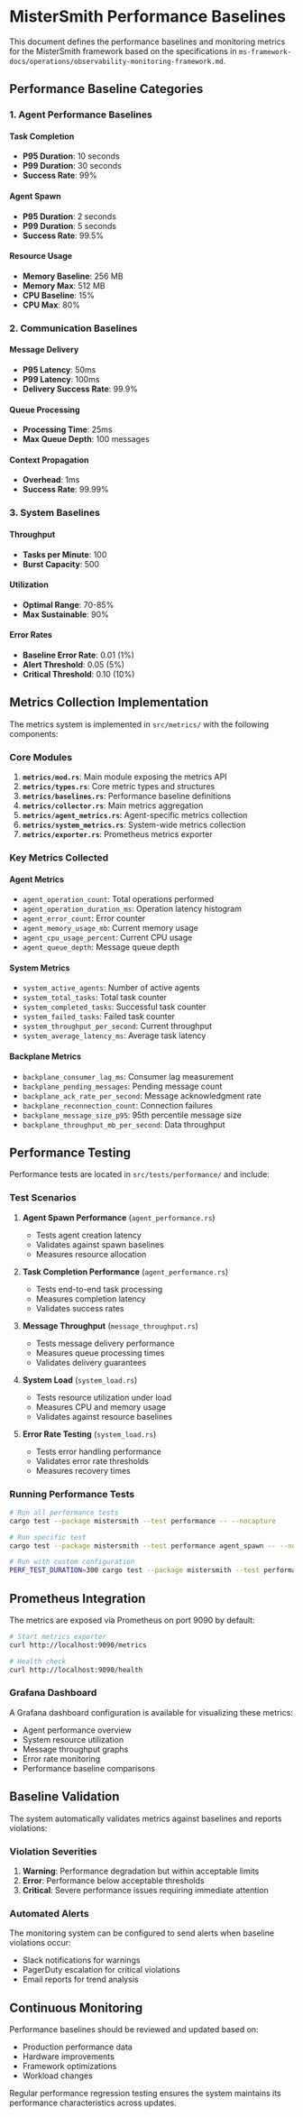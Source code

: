 # MisterSmith Performance Baselines

This document defines the performance baselines and monitoring metrics for the MisterSmith framework based on the specifications in `ms-framework-docs/operations/observability-monitoring-framework.md`.

## Performance Baseline Categories

### 1. Agent Performance Baselines

#### Task Completion
- **P95 Duration**: 10 seconds
- **P99 Duration**: 30 seconds  
- **Success Rate**: 99%

#### Agent Spawn
- **P95 Duration**: 2 seconds
- **P99 Duration**: 5 seconds
- **Success Rate**: 99.5%

#### Resource Usage
- **Memory Baseline**: 256 MB
- **Memory Max**: 512 MB
- **CPU Baseline**: 15%
- **CPU Max**: 80%

### 2. Communication Baselines

#### Message Delivery
- **P95 Latency**: 50ms
- **P99 Latency**: 100ms
- **Delivery Success Rate**: 99.9%

#### Queue Processing
- **Processing Time**: 25ms
- **Max Queue Depth**: 100 messages

#### Context Propagation
- **Overhead**: 1ms
- **Success Rate**: 99.99%

### 3. System Baselines

#### Throughput
- **Tasks per Minute**: 100
- **Burst Capacity**: 500

#### Utilization
- **Optimal Range**: 70-85%
- **Max Sustainable**: 90%

#### Error Rates
- **Baseline Error Rate**: 0.01 (1%)
- **Alert Threshold**: 0.05 (5%)
- **Critical Threshold**: 0.10 (10%)

## Metrics Collection Implementation

The metrics system is implemented in `src/metrics/` with the following components:

### Core Modules

1. **`metrics/mod.rs`**: Main module exposing the metrics API
2. **`metrics/types.rs`**: Core metric types and structures
3. **`metrics/baselines.rs`**: Performance baseline definitions
4. **`metrics/collector.rs`**: Main metrics aggregation
5. **`metrics/agent_metrics.rs`**: Agent-specific metrics collection
6. **`metrics/system_metrics.rs`**: System-wide metrics collection
7. **`metrics/exporter.rs`**: Prometheus metrics exporter

### Key Metrics Collected

#### Agent Metrics
- `agent_operation_count`: Total operations performed
- `agent_operation_duration_ms`: Operation latency histogram
- `agent_error_count`: Error counter
- `agent_memory_usage_mb`: Current memory usage
- `agent_cpu_usage_percent`: Current CPU usage
- `agent_queue_depth`: Message queue depth

#### System Metrics
- `system_active_agents`: Number of active agents
- `system_total_tasks`: Total task counter
- `system_completed_tasks`: Successful task counter
- `system_failed_tasks`: Failed task counter
- `system_throughput_per_second`: Current throughput
- `system_average_latency_ms`: Average task latency

#### Backplane Metrics
- `backplane_consumer_lag_ms`: Consumer lag measurement
- `backplane_pending_messages`: Pending message count
- `backplane_ack_rate_per_second`: Message acknowledgment rate
- `backplane_reconnection_count`: Connection failures
- `backplane_message_size_p95`: 95th percentile message size
- `backplane_throughput_mb_per_second`: Data throughput

## Performance Testing

Performance tests are located in `src/tests/performance/` and include:

### Test Scenarios

1. **Agent Spawn Performance** (`agent_performance.rs`)
   - Tests agent creation latency
   - Validates against spawn baselines
   - Measures resource allocation

2. **Task Completion Performance** (`agent_performance.rs`)
   - Tests end-to-end task processing
   - Measures completion latency
   - Validates success rates

3. **Message Throughput** (`message_throughput.rs`)
   - Tests message delivery performance
   - Measures queue processing times
   - Validates delivery guarantees

4. **System Load** (`system_load.rs`)
   - Tests resource utilization under load
   - Measures CPU and memory usage
   - Validates against resource baselines

5. **Error Rate Testing** (`system_load.rs`)
   - Tests error handling performance
   - Validates error rate thresholds
   - Measures recovery times

### Running Performance Tests

```bash
# Run all performance tests
cargo test --package mistersmith --test performance -- --nocapture

# Run specific test
cargo test --package mistersmith --test performance agent_spawn -- --nocapture

# Run with custom configuration
PERF_TEST_DURATION=300 cargo test --package mistersmith --test performance
```

## Prometheus Integration

The metrics are exposed via Prometheus on port 9090 by default:

```bash
# Start metrics exporter
curl http://localhost:9090/metrics

# Health check
curl http://localhost:9090/health
```

### Grafana Dashboard

A Grafana dashboard configuration is available for visualizing these metrics:
- Agent performance overview
- System resource utilization
- Message throughput graphs
- Error rate monitoring
- Performance baseline comparisons

## Baseline Validation

The system automatically validates metrics against baselines and reports violations:

### Violation Severities

1. **Warning**: Performance degradation but within acceptable limits
2. **Error**: Performance below acceptable thresholds
3. **Critical**: Severe performance issues requiring immediate attention

### Automated Alerts

The monitoring system can be configured to send alerts when baseline violations occur:
- Slack notifications for warnings
- PagerDuty escalation for critical violations
- Email reports for trend analysis

## Continuous Monitoring

Performance baselines should be reviewed and updated based on:
- Production performance data
- Hardware improvements
- Framework optimizations
- Workload changes

Regular performance regression testing ensures the system maintains its performance characteristics across updates.